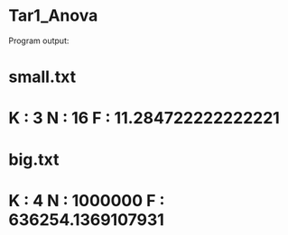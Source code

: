 # Tar1_Anova

Program output:

small.txt
=============================================================================
 K : 3
 N : 16
 F : 11.284722222222221
=============================================================================



big.txt
=============================================================================
 K : 4
 N : 1000000
 F : 636254.1369107931
=============================================================================

